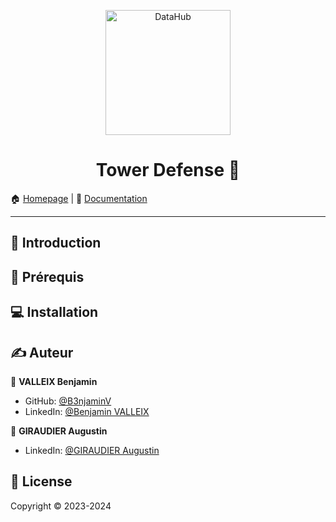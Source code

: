 <p align="center">
<img alt="DataHub" src="https://cdn4.iconfinder.com/data/icons/game-design-flat-icons-2/512/22_tower_level_game_design_flat_icon-512.png" height="200px" />
</p>
<h1 align="center"> Tower Defense 👋</h1>

🏠 [Homepage](https://github.com/B3njaminV/unity-tower-defense) |
📰 [Documentation](https://github.com/B3njaminV/unity-tower-defense)

---

## 📣 Introduction

## 📍 Prérequis

## ‍💻 Installation

## ✍️ Auteur

👤 **VALLEIX Benjamin**

* GitHub: [@B3njaminV](https://github.com/B3njaminV)
* LinkedIn: [@Benjamin VALLEIX](https://www.linkedin.com/in/benjamin-valleix-27115719a)

👤 **GIRAUDIER Augustin**

* LinkedIn: [@GIRAUDIER Augustin](https://fr.linkedin.com/in/augustin-giraudier)


## 📝 License

Copyright © 2023-2024
